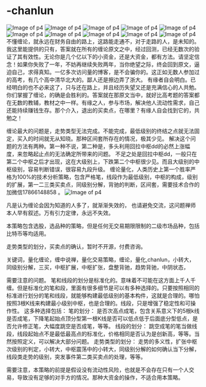 # -chanlun
![Image of p4](https://github.com/tomcat123a/-chanlun/blob/master/ezgif.com-gif-maker2.gif)
![Image of p4](https://github.com/tomcat123a/-chanlun/blob/master/zoushileixing/x1.png)
![Image of p4](https://github.com/tomcat123a/-chanlun/blob/master/zoushileixing/x2.png)
![Image of p4](https://github.com/tomcat123a/-chanlun/blob/master/zoushileixing/x3.png)
![Image of p4](https://github.com/tomcat123a/-chanlun/blob/master/zoushileixing/x4.png)
![Image of p4](https://github.com/tomcat123a/-chanlun/blob/master/zoushileixing/x5.png)
![Image of p4](https://github.com/tomcat123a/-chanlun/blob/master/zoushileixing/x6.png)
![Image of p4](https://github.com/tomcat123a/-chanlun/blob/master/zoushileixing/x7.png)
![Image of p4](https://github.com/tomcat123a/-chanlun/blob/master/zoushileixing/x8.png)
![Image of p4](https://github.com/tomcat123a/-chanlun/blob/master/zoushileixing/x9.png)
不懂缠论，就永远在财务自由的路上，这路能走通不，对于走路的人，是未知的。我这里能提供的只有，答案就在所有的缠论原文之中，经过回测，已经无数次的验证了其有效性。无论你是几个亿以下的小资金，还是大资金，都有方法。请坚定信念！如果你失败了一年，不妨再继续失败两年，当你绝望之际，终会回到原文，逼迫自己，求得真知。一亿多次访问量的博客，是不会骗你的。这正如无数人参加过的高考，有几个高中清华北大的。鄙人还是擦边弄了浙大。
有缘者自会明白。已经明白的也不必来这了，只与还在路上，并且经历失望又还是充满信心的人共勉。你们掌握了缠论，的确是会胜利的。答案就在那原文当中，就好比高考题的答案都在无数的教辅，教材之中一样。有缘之人，参与市场，解决他人流动性需求，自己还能持续赚钱生存。那个介入，退出的买卖点，在哪里？有缘人自会找到它的，共勉之！


缠论最大的问题是，走势类型无法完成。不能完成，最低级别的终结之点就无法固定，买入的时间就无从知晓。那种区间套所存在的情况，极其少见。
解决这个问题的方法有两种。第一种不说，第二种是，多头利用回拉中枢dd的必然上涨幅度，来忽略起止点的无法确定所带来的问题。
不足之处是回拉中枢dd，一般只在第二个中枢之后才出现，这在大级别上，下跌第二个中枢很少见。而且大级别的中枢级别，容易判断错误，很容易九段升级。
缠论量化，人类历史上第一个胜率严格为100%的技术分析策略，包含严格笔，线段作为最低级别，中枢的构成，级别的扩展，第一二三类买卖点，同级别分解，背驰的判断，区间套，需要技术合作的加微信17866148858 。
![Image of p4](https://github.com/tomcat123a/-chanlun/blob/master/zoushileixing/p4.png)

 凡是认为缠论会因为知道的人多了，就渐渐失效的， 也请避免交流，这问题禅师本人早有叙述。万有引力定律，永远不失效。
 
 本策略包含选股，选品种的策略，但是任何无交易期限限制的二级市场品种，包括比特币等均适用。
 
 走势类型的划分，买卖点的确认，暂时不开源，付费咨询。
 
 关键词，量化缠论，缠中说禅，量化交易策略，缠论，量化,chanlun，小转大，同级别分解，三买，中枢扩展，中枢扩张，盘整背驰，趋势背驰，中阴状态，

需要注意的问题。
笔和线段的划分是标准化的。意味着不可能在这方面上千人千缠。但是标准化的笔和段，里面有很多细节是可以有多种选择的。只要按照相同的标准进行划分的笔和线段，就能够构建最低级别的基本构件，这就是合理的。哪怕按照3根K线来构建最小级别中枢，也是合理的。线段，只是增强了稳定性和可操作性。
这多种选择包括：
笔的划分：
是否次高点成笔，包含关系意义下的5根k线是否成笔，下降笔起始点顶分型第一根K线是否可以低点低于后面底分型低点，是否允许修正笔，大幅度跳空是否成笔，等等。
线段的划分：
跳空成笔的笔当做线段，线段起始点不是最低最高点的标准化，价格相同是否认为是创新高，等等。当然按照定义，可以解决大部分问题。
走势类型的划分：
走势的多义性，扩张中枢次级别的判定，小转大，中枢震荡中的小转大，同级别分解的如何确认当下分解，线段类走势的级别，突发事件第二类买卖点的处理，等等。

需要注意，本策略的前提是假设没有流动性风险，也就是不会存在只有一个人交易，导致没有足够的对手方的情况。那种大资金的操作，不适合用本策略。
